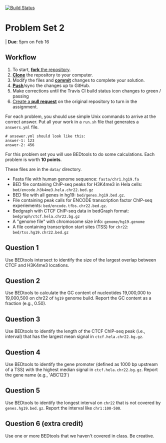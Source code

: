 [![Build Status](https://travis-ci.org/MOLB7621/problem-set-2.svg?branch=master)](https://travis-ci.org/MOLB7621/problem-set-2)

# Problem Set 2

| **Due**: 5pm on Feb 16

## Workflow

1. To start, [**fork** the repository][forking].
1. [**Clone**][ref-clone] the repository to your computer.
1. Modify the files and [**commit**][ref-commit] changes to complete your
solution.
1. [**Push**][ref-push]/sync the changes up to GitHub.
1. Make corrections until the Travis CI build status icon changes to green
/ passing
1. [Create a **pull request**][pull-request] on the original repository to
turn in the assignment.

[forking]: https://guides.github.com/activities/forking/
[ref-clone]: http://gitref.org/creating/#clone
[ref-commit]: http://gitref.org/basic/#commit
[ref-push]: http://gitref.org/remotes/#push
[pull-request]: https://help.github.com/articles/creating-a-pull-request

For each problem, you should use simple Unix commands to arrive at the
correct answer.  Put all your work in a `run.sh` file that generates
a `answers.yml` file.

```
# ansewer.yml should look like this:
answer-1: 123
answer-2: 456
```

For this problem set you will use BEDtools to do some calculations. Each
problem is worth **10 points**.

These files are in the `data/` directory.

- Fasta file with human genome sequence: `fasta/chr1.hg19.fa`
- BED file containing ChIP-seq peaks for H3K4me3 in Hela cells:
  `bed/encode.h3k4me3.hela.chr22.bed.gz`
- BED file with all genes in hg19: `bed/genes.hg19.bed.gz`.
- File containing peak calls for ENCODE transcription factor ChIP-seq
  experiements: `bed/encode.tfbs.chr22.bed.gz`.
- Bedgraph with CTCF ChIP-seq data in bedGraph format: `bedgraph/ctcf.hela.chr22.bg.gz`
- A "genome file" with chromosome size info: `genome/hg19.genome`
- A file containing transcription start sites (TSS) for `chr22`: `bed/tss.hg19.chr22.bed.gz`

## Question 1

Use BEDtools intersect to identify the size of the largest overlap between
CTCF and H3K4me3 locations.

## Question 2

Use BEDtools to calculate the GC content of nucleotides 19,000,000 to
19,000,500 on chr22 of `hg19` genome build. Report the GC content
as a fraction (e.g., 0.50).

## Question 3

Use BEDtools to identify the length of the CTCF ChIP-seq peak (i.e.,
interval) that has the largest mean signal in `ctcf.hela.chr22.bg.gz`.

## Question 4

Use BEDtools to identify the gene promoter (defined as 1000 bp upstream of
a TSS) with the highest median signal in `ctcf.hela.chr22.bg.gz`.  Report
the gene name (e.g., 'ABC123')

## Question 5

Use BEDtools to identify the longest interval on `chr22` that is not
covered by `genes.hg19.bed.gz`. Report the interval like `chr1:100-500`.

## Question 6 (extra credit)

Use one or more BEDtools that we haven't covered in class. Be creative.

